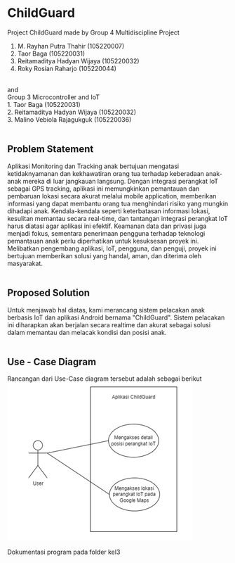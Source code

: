 # ChildGuard
Project ChildGuard made by Group 4 Multidiscipline Project <br>
1. M. Rayhan Putra Thahir (105220007)
2. Taor Baga (105220031)
3. Reitamaditya Hadyan Wijaya (105220032)
4. Roky Rosian Raharjo (105220044)
<br>
and
<br>
Group 3 Microcontroller and IoT <br>
1. Taor Baga (105220031) <br>
2. Reitamaditya Hadyan Wijaya (105220032) <br>
3. Malino Vebiola Rajagukguk (105220036) <br>
<br>

## Problem Statement

Aplikasi Monitoring dan Tracking anak bertujuan mengatasi ketidaknyamanan dan kekhawatiran orang tua terhadap keberadaan anak-anak mereka di luar jangkauan langsung. Dengan integrasi perangkat IoT sebagai GPS tracking, aplikasi ini memungkinkan pemantauan dan pembaruan lokasi secara akurat melalui mobile application, memberikan informasi yang dapat membantu orang tua menghindari risiko yang mungkin dihadapi anak. Kendala-kendala seperti keterbatasan informasi lokasi, kesulitan memantau secara real-time, dan tantangan integrasi perangkat IoT harus diatasi agar aplikasi ini efektif. Keamanan data dan privasi juga menjadi fokus, sementara penerimaan pengguna terhadap teknologi pemantauan anak perlu diperhatikan untuk kesuksesan proyek ini. Melibatkan pengembang aplikasi, IoT, pengguna, dan penguji, proyek ini bertujuan memberikan solusi yang handal, aman, dan diterima oleh masyarakat. <br> <br>

## Proposed Solution

Untuk menjawab hal diatas, kami merancang sistem pelacakan anak berbasis IoT dan aplikasi Android bernama "ChildGuard". Sistem pelacakan ini diharapkan akan berjalan secara realtime dan akurat sebagai solusi dalam memantau dan melacak kondisi dan posisi anak. <br> <br>

## Use - Case Diagram
Rancangan dari Use-Case diagram tersebut adalah sebagai berikut<br>
![use_case](image_resources/image.png)
<br>

Dokumentasi program pada folder kel3
